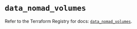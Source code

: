 # `data_nomad_volumes`

Refer to the Terraform Registry for docs: [`data_nomad_volumes`](https://registry.terraform.io/providers/hashicorp/nomad/2.4.0/docs/data-sources/volumes).
